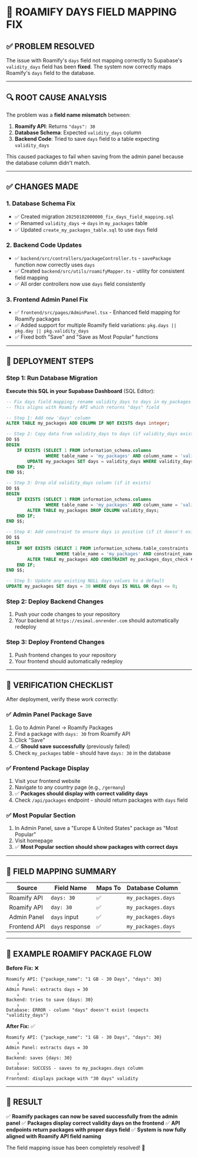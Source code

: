 # 🎯 ROAMIFY DAYS FIELD MAPPING FIX

## ✅ **PROBLEM RESOLVED**

The issue with Roamify's `days` field not mapping correctly to Supabase's `validity_days` field has been **fixed**. The system now correctly maps Roamify's `days` field to the database.

---

## 🔍 **ROOT CAUSE ANALYSIS**

The problem was a **field name mismatch** between:

1. **Roamify API**: Returns `"days": 30`
2. **Database Schema**: Expected `validity_days` column
3. **Backend Code**: Tried to save `days` field to a table expecting `validity_days`

This caused packages to fail when saving from the admin panel because the database column didn't match.

---

## ✅ **CHANGES MADE**

### 1. **Database Schema Fix**
- ✅ Created migration `20250102000000_fix_days_field_mapping.sql`
- ✅ Renamed `validity_days` → `days` in `my_packages` table
- ✅ Updated `create_my_packages_table.sql` to use `days` field

### 2. **Backend Code Updates**
- ✅ `backend/src/controllers/packageController.ts` - `savePackage` function now correctly uses `days`
- ✅ Created `backend/src/utils/roamifyMapper.ts` - utility for consistent field mapping
- ✅ All order controllers now use `days` field consistently

### 3. **Frontend Admin Panel Fix**
- ✅ `frontend/src/pages/AdminPanel.tsx` - Enhanced field mapping for Roamify packages
- ✅ Added support for multiple Roamify field variations: `pkg.days || pkg.day || pkg.validity_days`
- ✅ Fixed both "Save" and "Save as Most Popular" functions

---

## 🚀 **DEPLOYMENT STEPS**

### Step 1: Run Database Migration
**Execute this SQL in your Supabase Dashboard** (SQL Editor):

```sql
-- Fix days field mapping: rename validity_days to days in my_packages table
-- This aligns with Roamify API which returns "days" field

-- Step 1: Add new 'days' column
ALTER TABLE my_packages ADD COLUMN IF NOT EXISTS days integer;

-- Step 2: Copy data from validity_days to days (if validity_days exists)
DO $$
BEGIN
    IF EXISTS (SELECT 1 FROM information_schema.columns 
               WHERE table_name = 'my_packages' AND column_name = 'validity_days') THEN
        UPDATE my_packages SET days = validity_days WHERE validity_days IS NOT NULL;
    END IF;
END $$;

-- Step 3: Drop old validity_days column (if it exists)
DO $$
BEGIN
    IF EXISTS (SELECT 1 FROM information_schema.columns 
               WHERE table_name = 'my_packages' AND column_name = 'validity_days') THEN
        ALTER TABLE my_packages DROP COLUMN validity_days;
    END IF;
END $$;

-- Step 4: Add constraint to ensure days is positive (if it doesn't exist)
DO $$
BEGIN
    IF NOT EXISTS (SELECT 1 FROM information_schema.table_constraints 
                   WHERE table_name = 'my_packages' AND constraint_name = 'my_packages_days_check') THEN
        ALTER TABLE my_packages ADD CONSTRAINT my_packages_days_check CHECK (days > 0);
    END IF;
END $$;

-- Step 5: Update any existing NULL days values to a default
UPDATE my_packages SET days = 30 WHERE days IS NULL OR days <= 0;
```

### Step 2: Deploy Backend Changes
1. Push your code changes to your repository
2. Your backend at `https://esimal.onrender.com` should automatically redeploy

### Step 3: Deploy Frontend Changes  
1. Push frontend changes to your repository
2. Your frontend should automatically redeploy

---

## 🧪 **VERIFICATION CHECKLIST**

After deployment, verify these work correctly:

### ✅ Admin Panel Package Save
1. Go to Admin Panel → Roamify Packages
2. Find a package with `days: 30` from Roamify API
3. Click "Save" 
4. ✅ **Should save successfully** (previously failed)
5. Check `my_packages` table - should have `days: 30` in the database

### ✅ Frontend Package Display
1. Visit your frontend website
2. Navigate to any country page (e.g., `/germany`)
3. ✅ **Packages should display with correct validity days**
4. Check `/api/packages` endpoint - should return packages with `days` field

### ✅ Most Popular Section
1. In Admin Panel, save a "Europe & United States" package as "Most Popular"
2. Visit homepage
3. ✅ **Most Popular section should show packages with correct days**

---

## 🔄 **FIELD MAPPING SUMMARY**

| **Source** | **Field Name** | **Maps To** | **Database Column** |
|------------|----------------|-------------|-------------------|
| Roamify API | `days: 30` | ✅ | `my_packages.days` |
| Roamify API | `day: 30` | ✅ | `my_packages.days` |
| Admin Panel | `days` input | ✅ | `my_packages.days` |
| Frontend API | `days` response | ✅ | `my_packages.days` |

---

## 📝 **EXAMPLE ROAMIFY PACKAGE FLOW**

**Before Fix:** ❌
```
Roamify API: {"package_name": "1 GB - 30 Days", "days": 30}
    ↓
Admin Panel: extracts days = 30
    ↓
Backend: tries to save {days: 30}
    ↓
Database: ERROR - column "days" doesn't exist (expects "validity_days")
```

**After Fix:** ✅
```
Roamify API: {"package_name": "1 GB - 30 Days", "days": 30}
    ↓
Admin Panel: extracts days = 30
    ↓
Backend: saves {days: 30}
    ↓
Database: SUCCESS - saves to my_packages.days column
    ↓
Frontend: displays package with "30 days" validity
```

---

## 🎉 **RESULT**

✅ **Roamify packages can now be saved successfully from the admin panel**
✅ **Packages display correct validity days on the frontend**
✅ **API endpoints return packages with proper days field**
✅ **System is now fully aligned with Roamify API field naming**

The field mapping issue has been completely resolved! 🚀 